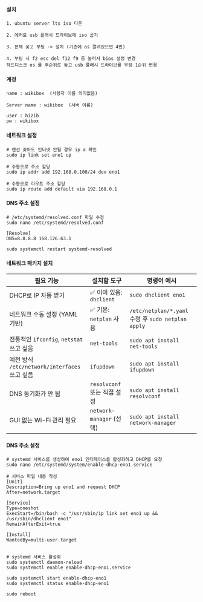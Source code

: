 #### 설치
```less
1. ubuntu server lts iso 다운

2. 에처로 usb 플래시 드라이브에 iso 굽기

3. 본체 꽂고 부팅 -> 설치 (기존에 os 깔려있으면 4번)

4. 부팅 시 f2 esc del f12 f9 등 눌러서 bios 설정 변경
하드디스크 os 를 후순위로 놓고 usb 플래시 드라이브를 부팅 1순위 변경
```

#### 계정
```less
name : wikibox  (사용자 이름 의미없음)

Server name : wikibox  (서버 이름)

user : hizib
pw : wikibox
```

#### 네트워크 설정
```less
# 랜선 꽂아도 인터넷 안될 경우 ip a 확인
sudo ip link set eno1 up

# 수동으로 주소 할당
sudo ip addr add 192.168.0.100/24 dev eno1

# 수동으로 라우트 주소 할당
sudo ip route add default via 192.168.0.1
```

#### DNS 주소 설정
```less
# /etc/systemd/resolved.conf 파일 수정
sudo nano /etc/systemd/resolved.conf

[Resolve]
DNS=8.8.8.8 168.126.63.1

sudo systemctl restart systemd-resolved
```

#### 네트워크 패키지 설치
| 필요 기능                                 | 설치할 도구                 | 명령어 예시                                          |
| ------------------------------------- | ---------------------- | ----------------------------------------------- |
| DHCP로 IP 자동 받기                        | ✅ 이미 있음: `dhclient`    | `sudo dhclient eno1`                            |
| 네트워크 수동 설정 (YAML 기반)                  | ✅ 기본: `netplan` 사용     | `/etc/netplan/*.yaml` 수정 후 `sudo netplan apply` |
| 전통적인 `ifconfig`, `netstat` 쓰고 싶음      | `net-tools`            | `sudo apt install net-tools`                    |
| 예전 방식 `/etc/network/interfaces` 쓰고 싶음 | `ifupdown`             | `sudo apt install ifupdown`                     |
| DNS 동기화가 안 됨                          | `resolvconf` 또는 직접 설정  | `sudo apt install resolvconf`                   |
| GUI 없는 Wi-Fi 관리 필요                    | `network-manager` (선택) | `sudo apt install network-manager`              |



#### DNS 주소 설정
```less
# systemd 서비스를 생성하여 eno1 인터페이스를 활성화하고 DHCP를 요청
sudo nano /etc/systemd/system/enable-dhcp-eno1.service

# 서비스 파일 내용 작성
[Unit]
Description=Bring up eno1 and request DHCP
After=network.target

[Service]
Type=oneshot
ExecStart=/bin/bash -c "/usr/sbin/ip link set eno1 up && /usr/sbin/dhclient eno1"
RemainAfterExit=true

[Install]
WantedBy=multi-user.target


# systemd 서비스 활성화
sudo systemctl daemon-reload
sudo systemctl enable enable-dhcp-eno1.service

sudo systemctl start enable-dhcp-eno1
sudo systemctl status enable-dhcp-eno1

sudo reboot
```
